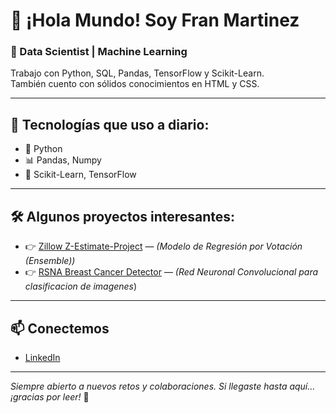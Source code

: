# 👋 ¡Hola Mundo! Soy Fran Martinez  

### 🧠 Data Scientist | Machine Learning  
Trabajo con Python, SQL, Pandas, TensorFlow y Scikit-Learn.  
También cuento con sólidos conocimientos en HTML y CSS.

---

## 🚀 Tecnologías que uso a diario:
- 🐍 Python  
- 📊 Pandas, Numpy  
- 🤖 Scikit-Learn, TensorFlow  

---

## 🛠 Algunos proyectos interesantes:
- 👉 [Zillow Z-Estimate-Project](https://github.com/Fj-martinez33/zillow-zestimate-project) — *(Modelo de Regresión por Votación (Ensemble))* 
- 👉 [RSNA Breast Cancer Detector](https://github.com/Fj-martinez33/RSNA-Breast-Cancer-Detection) — *(Red Neuronal Convolucional para clasificacion de imagenes*)   

---

## 📫 Conectemos
- [LinkedIn](https://www.linkedin.com/in/francisco-j-martínez-martín/)

---

*Siempre abierto a nuevos retos y colaboraciones. Si llegaste hasta aquí... ¡gracias por leer!* 🙌

